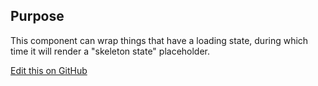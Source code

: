 ## Purpose

This component can wrap things that have a loading state, during which time it will render a "skeleton state" placeholder.

[Edit this on GitHub](https://github.com/wellcomecollection/wellcomecollection.org/edit/main/common/views/components/Placeholder/README.md)
